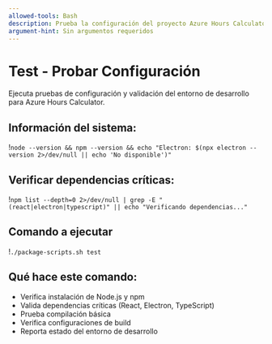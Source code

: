 ```yaml
---
allowed-tools: Bash
description: Prueba la configuración del proyecto Azure Hours Calculator
argument-hint: Sin argumentos requeridos
---
```


# Test - Probar Configuración

Ejecuta pruebas de configuración y validación del entorno de desarrollo para Azure Hours Calculator.

## Información del sistema:

!`node --version && npm --version && echo "Electron: $(npx electron --version 2>/dev/null || echo 'No disponible')"`

## Verificar dependencias críticas:

!`npm list --depth=0 2>/dev/null | grep -E "(react|electron|typescript)" || echo "Verificando dependencias..."`

## Comando a ejecutar

!`./package-scripts.sh test`

## Qué hace este comando:

- Verifica instalación de Node.js y npm
- Valida dependencias críticas (React, Electron, TypeScript)
- Prueba compilación básica
- Verifica configuraciones de build
- Reporta estado del entorno de desarrollo
